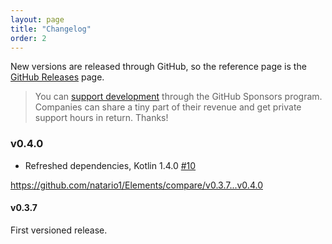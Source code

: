 ```yaml
---
layout: page
title: "Changelog"
order: 2
---
```


New versions are released through GitHub, so the reference page is the [GitHub Releases](https://github.com/natario1/Elements/releases) page.

> You can [support development](https://github.com/natario1/Elements/issues/4) through the GitHub Sponsors program.
Companies can share a tiny part of their revenue and get private support hours in return. Thanks!

### v0.4.0

- Refreshed dependencies, Kotlin 1.4.0 [#10][10] 

<https://github.com/natario1/Elements/compare/v0.3.7...v0.4.0>

#### v0.3.7

First versioned release.

[natario1]: https://github.com/natario1

[10]: https://github.com/natario1/Elements/pull/10
